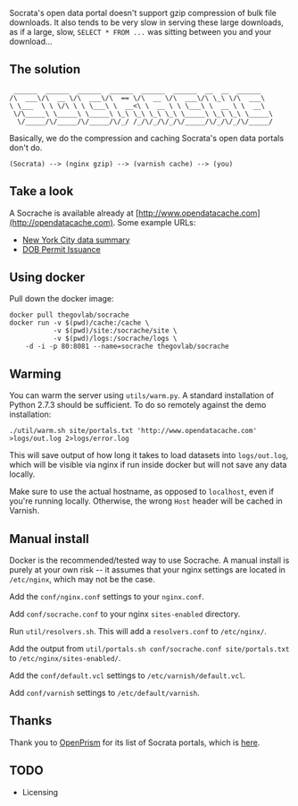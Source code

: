 Socrata's open data portal doesn't support gzip compression of bulk file
downloads.  It also tends to be very slow in serving these large downloads, as
if a large, slow, `SELECT * FROM ...` was sitting between you and your
download...

## The solution

```
 ______  ______  ______  ______  ______  ______  __  __  ______
/\  ___\/\  __ \/\  ___\/\  == \/\  __ \/\  ___\/\ \_\ \/\  ___\
\ \___  \ \ \/\ \ \ \___\ \  __<\ \  __ \ \ \___\ \  __ \ \  __\
 \/\_____\ \_____\ \_____\ \_\ \_\ \_\ \_\ \_____\ \_\ \_\ \_____\
  \/_____/\/_____/\/_____/\/_/ /_/\/_/\/_/\/_____/\/_/\/_/\/_____/
```

Basically, we do the compression and caching Socrata's open data portals don't
do.

```
(Socrata) --> (nginx gzip) --> (varnish cache) --> (you)
```

## Take a look

A Socrache is available already at
[http://www.opendatacache.com](http://opendatacache.com).  Some example URLs:

* [New York City data summary](http://www.opendatacache.com/data.cityofnewyork.us/data.json)
* [DOB Permit Issuance](http://opendatacache.com/data.cityofnewyork.us/data/td5q-ry6d)

## Using docker

Pull down the docker image:

```
docker pull thegovlab/socrache
docker run -v $(pwd)/cache:/cache \
           -v $(pwd)/site:/socrache/site \
           -v $(pwd)/logs:/socrache/logs \
    -d -i -p 80:8081 --name=socrache thegovlab/socrache
```
## Warming

You can warm the server using `utils/warm.py`.  A standard installation of
Python 2.7.3 should be sufficient.  To do so remotely against the demo
installation:

```
./util/warm.sh site/portals.txt 'http://www.opendatacache.com' >logs/out.log 2>logs/error.log
```

This will save output of how long it takes to load datasets into
`logs/out.log`, which will be visible via nginx if run inside docker but
will not save any data locally.

Make sure to use the actual hostname, as opposed to `localhost`, even if you're
running locally.  Otherwise, the wrong `Host` header will be cached in Varnish.

## Manual install

Docker is the recommended/tested way to use Socrache.  A manual install is
purely at your own risk -- it assumes that your nginx settings are located in
`/etc/nginx`, which may not be the case.

Add the `conf/nginx.conf` settings to your `nginx.conf`.

Add `conf/socrache.conf` to your nginx `sites-enabled` directory.

Run `util/resolvers.sh`.  This will add a `resolvers.conf` to `/etc/nginx/`.

Add the output from `util/portals.sh conf/socrache.conf site/portals.txt` to
`/etc/nginx/sites-enabled/`.

Add the `conf/default.vcl` settings to `/etc/varnish/default.vcl`.

Add `conf/varnish` settings to `/etc/default/varnish`.

## Thanks

Thank you to [OpenPrism](https://github.com/tlevine/openprism) for its list of
Socrata portals, which is
[here](https://github.com/tlevine/openprism/blob/gh-pages/src/index.js#L24).

## TODO

* Licensing
